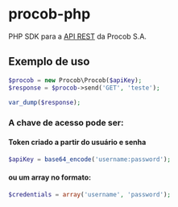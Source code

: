 # procob-php
PHP SDK para a [API REST](https://api.procob.com/) da Procob S.A.


## Exemplo de uso

```php
$procob = new Procob\Procob($apiKey);
$response = $procob->send('GET', 'teste');

var_dump($response);
```


### A chave de acesso pode ser:

#### Token criado a partir do usuário e senha

```php
$apiKey = base64_encode('username:password');
```


#### ou um array no formato:

```php
$credentials = array('username', 'password');
```
